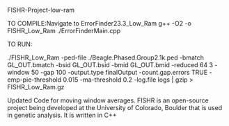FISHR-Project-low-ram

TO COMPILE:Navigate to  ErrorFinder23.3_Low_Ram
g++ -O2 -o FISHR_Low_Ram ./ErrorFinderMain.cpp

TO RUN: 

./FISHR_Low_Ram -ped-file ./Beagle.Phased.Group2.1k.ped -bmatch GL_OUT.bmatch -bsid GL_OUT.bsid -bmid GL_OUT.bmid -reduced 64 3 -window 50 -gap 100 -output.type finalOutput -count.gap.errors TRUE -emp-pie-threshold 0.015 -ma-threshold 0.2 -log.file logs | gzip > FISHR_Low_Ram.gz

Updated Code for moving window averages. FISHR is an open-source project being developed at the University of Colorado, Boulder that is used in genetic analysis. It is written in C++
